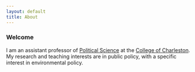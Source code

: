 ```yaml
---
layout: default
title: About 
---
```


### Welcome
I am an assistant professor of [Political Science](http://polisci.cofc.edu/) at the [College of Charleston](http://cofc.edu/). My research and teaching interests are in public policy, with a specific interest in environmental policy. 


